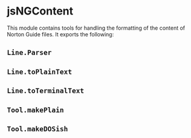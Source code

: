 # jsNGContent

This module contains tools for handling the formatting of the content of
Norton Guide files. It exports the following:

## `Line.Parser`

## `Line.toPlainText`

## `Line.toTerminalText`

## `Tool.makePlain`

## `Tool.makeDOSish`
